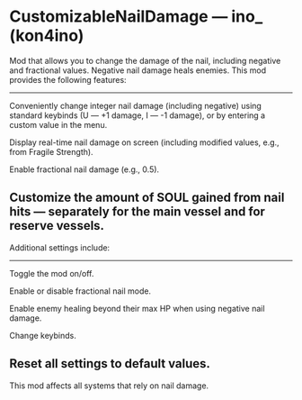 # CustomizableNailDamage — ino_ (kon4ino)

Mod that allows you to change the damage of the nail, including negative and fractional values. Negative nail damage heals enemies.
This mod provides the following features:

----------
Conveniently change integer nail damage (including negative) using standard keybinds (U — +1 damage, I — -1 damage), or by entering a custom value in the menu.

Display real-time nail damage on screen (including modified values, e.g., from Fragile Strength).

Enable fractional nail damage (e.g., 0.5).

Customize the amount of SOUL gained from nail hits — separately for the main vessel and for reserve vessels.
----------


Additional settings include:

----------
Toggle the mod on/off.

Enable or disable fractional nail mode.

Enable enemy healing beyond their max HP when using negative nail damage.

Change keybinds.

Reset all settings to default values.
----------


This mod affects all systems that rely on nail damage.
